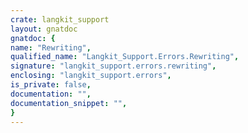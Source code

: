 ```yaml
---
crate: langkit_support
layout: gnatdoc
gnatdoc: {
name: "Rewriting",
qualified_name: "Langkit_Support.Errors.Rewriting",
signature: "langkit_support.errors.rewriting",
enclosing: "langkit_support.errors",
is_private: false,
documentation: "",
documentation_snippet: "",
}
---
```

